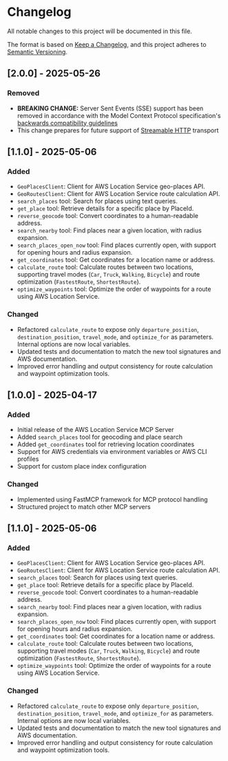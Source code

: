 # Changelog

All notable changes to this project will be documented in this file.

The format is based on [Keep a Changelog](https://keepachangelog.com/en/1.0.0/),
and this project adheres to [Semantic Versioning](https://semver.org/spec/v2.0.0.html).

## [2.0.0] - 2025-05-26

### Removed

- **BREAKING CHANGE:** Server Sent Events (SSE) support has been removed in accordance with the Model Context Protocol specification's [backwards compatibility guidelines](https://modelcontextprotocol.io/specification/2025-03-26/basic/transports#backwards-compatibility)
- This change prepares for future support of [Streamable HTTP](https://modelcontextprotocol.io/specification/draft/basic/transports#streamable-http) transport

## [1.1.0] - 2025-05-06

### Added

- `GeoPlacesClient`: Client for AWS Location Service geo-places API.
- `GeoRoutesClient`: Client for AWS Location Service route calculation API.
- `search_places` tool: Search for places using text queries.
- `get_place` tool: Retrieve details for a specific place by PlaceId.
- `reverse_geocode` tool: Convert coordinates to a human-readable address.
- `search_nearby` tool: Find places near a given location, with radius expansion.
- `search_places_open_now` tool: Find places currently open, with support for opening hours and radius expansion.
- `get_coordinates` tool: Get coordinates for a location name or address.
- `calculate_route` tool: Calculate routes between two locations, supporting travel modes (`Car`, `Truck`, `Walking`, `Bicycle`) and route optimization (`FastestRoute`, `ShortestRoute`).
- `optimize_waypoints` tool: Optimize the order of waypoints for a route using AWS Location Service.

### Changed

- Refactored `calculate_route` to expose only `departure_position`, `destination_position`, `travel_mode`, and `optimize_for` as parameters. Internal options are now local variables.
- Updated tests and documentation to match the new tool signatures and AWS documentation.
- Improved error handling and output consistency for route calculation and waypoint optimization tools.

## [1.0.0] - 2025-04-17

### Added

- Initial release of the AWS Location Service MCP Server
- Added `search_places` tool for geocoding and place search
- Added `get_coordinates` tool for retrieving location coordinates
- Support for AWS credentials via environment variables or AWS CLI profiles
- Support for custom place index configuration

### Changed

- Implemented using FastMCP framework for MCP protocol handling
- Structured project to match other MCP servers

## [1.1.0] - 2025-05-06

### Added

- `GeoPlacesClient`: Client for AWS Location Service geo-places API.
- `GeoRoutesClient`: Client for AWS Location Service route calculation API.
- `search_places` tool: Search for places using text queries.
- `get_place` tool: Retrieve details for a specific place by PlaceId.
- `reverse_geocode` tool: Convert coordinates to a human-readable address.
- `search_nearby` tool: Find places near a given location, with radius expansion.
- `search_places_open_now` tool: Find places currently open, with support for opening hours and radius expansion.
- `get_coordinates` tool: Get coordinates for a location name or address.
- `calculate_route` tool: Calculate routes between two locations, supporting travel modes (`Car`, `Truck`, `Walking`, `Bicycle`) and route optimization (`FastestRoute`, `ShortestRoute`).
- `optimize_waypoints` tool: Optimize the order of waypoints for a route using AWS Location Service.

### Changed

- Refactored `calculate_route` to expose only `departure_position`, `destination_position`, `travel_mode`, and `optimize_for` as parameters. Internal options are now local variables.
- Updated tests and documentation to match the new tool signatures and AWS documentation.
- Improved error handling and output consistency for route calculation and waypoint optimization tools.
